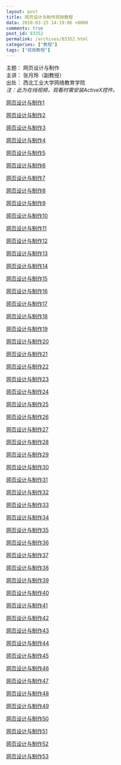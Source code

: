 ```yaml
---
layout: post
title: 网页设计与制作视频教程
data: 2010-03-25 14:19:06 +0000
comments: true
post_id: 83352
permalink: /archives/83352.html
categories: ["教程"]
tags: ["视频教程"]
---
```


主题： 网页设计与制作  
主讲： 张月玲（副教授）  
出处： 西北工业大学网络教育学院  
<em>注：此为在线视频，观看时需安装ActiveX控件。</em>

<a href="http://219.144.186.219/vod/wysjyzz/1/content.htm" target="_blank">网页设计与制作1</a>

<a href="http://219.144.186.219/vod/wysjyzz/2/content.htm" target="_blank">网页设计与制作2</a>

<a href="http://219.144.186.219/vod/wysjyzz/3/content.htm" target="_blank">网页设计与制作3</a>

<a href="http://219.144.186.219/vod/wysjyzz/4/content.htm" target="_blank">网页设计与制作4</a>

<a href="http://219.144.186.219/vod/wysjyzz/5/content.htm" target="_blank">网页设计与制作5</a>

<a href="http://219.144.186.219/vod/wysjyzz/6/content.htm" target="_blank">网页设计与制作6</a>

<a href="http://219.144.186.219/vod/wysjyzz/7/content.htm" target="_blank">网页设计与制作7</a>

<a href="http://219.144.186.219/vod/wysjyzz/8/content.htm" target="_blank">网页设计与制作8</a>

<a href="http://219.144.186.219/vod/wysjyzz/9/content.htm" target="_blank">网页设计与制作9</a>

<a href="http://219.144.186.219/vod/wysjyzz/10/content.htm" target="_blank">网页设计与制作10</a>

<a href="http://219.144.186.219/vod/wysjyzz/11/content.htm" target="_blank">网页设计与制作11</a>

<a href="http://219.144.186.219/vod/wysjyzz/12/content.htm" target="_blank">网页设计与制作12</a>

<a href="http://219.144.186.219/vod/wysjyzz/13/content.htm" target="_blank">网页设计与制作13</a>

<a href="http://219.144.186.219/vod/wysjyzz/14/content.htm" target="_blank">网页设计与制作14</a>

<a href="http://219.144.186.219/vod/wysjyzz/15/content.htm" target="_blank">网页设计与制作15</a>

<a href="http://219.144.186.219/vod/wysjyzz/16/content.htm" target="_blank">网页设计与制作16</a>

<a href="http://219.144.186.219/vod/wysjyzz/17/content.htm" target="_blank">网页设计与制作17</a>

<a href="http://219.144.186.219/vod/wysjyzz/18/content.htm" target="_blank">网页设计与制作18</a>

<a href="http://219.144.186.219/vod/wysjyzz/19/content.htm" target="_blank">网页设计与制作19</a>

<a href="http://219.144.186.219/vod/wysjyzz/20/content.htm" target="_blank">网页设计与制作20</a>

<a href="http://219.144.186.219/vod/wysjyzz/21/content.htm" target="_blank">网页设计与制作21</a>

<a href="http://219.144.186.219/vod/wysjyzz/22/content.htm" target="_blank">网页设计与制作22</a>

<a href="http://219.144.186.219/vod/wysjyzz/23/content.htm" target="_blank">网页设计与制作23</a>

<a href="http://219.144.186.219/vod/wysjyzz/24/content.htm" target="_blank">网页设计与制作24</a>

<a href="http://219.144.186.219/vod/wysjyzz/25/content.htm" target="_blank">网页设计与制作25</a>

<a href="http://219.144.186.219/vod/wysjyzz/26/content.htm" target="_blank">网页设计与制作26</a>

<a href="http://219.144.186.219/vod/wysjyzz/27/content.htm" target="_blank">网页设计与制作27</a>

<a href="http://219.144.186.219/vod/wysjyzz/28/content.htm" target="_blank">网页设计与制作28</a>

<a href="http://219.144.186.219/vod/wysjyzz/29/content.htm" target="_blank">网页设计与制作29</a>

<a href="http://219.144.186.219/vod/wysjyzz/30/content.htm" target="_blank">网页设计与制作30</a>

<a href="http://219.144.186.219/vod/wysjyzz/31/content.htm" target="_blank">网页设计与制作31</a>

<a href="http://219.144.186.219/vod/wysjyzz/32/content.htm" target="_blank">网页设计与制作32</a>

<a href="http://219.144.186.219/vod/wysjyzz/33/content.htm" target="_blank">网页设计与制作33</a>

<a href="http://219.144.186.219/vod/wysjyzz/34/content.htm" target="_blank">网页设计与制作34</a>

<a href="http://219.144.186.219/vod/wysjyzz/35/content.htm" target="_blank">网页设计与制作35</a>

<a href="http://219.144.186.219/vod/wysjyzz/36/content.htm" target="_blank">网页设计与制作36</a>

<a href="http://219.144.186.219/vod/wysjyzz/37/content.htm" target="_blank">网页设计与制作37</a>

<a href="http://219.144.186.219/vod/wysjyzz/38/content.htm" target="_blank">网页设计与制作38</a>

<a href="http://219.144.186.219/vod/wysjyzz/39/content.htm" target="_blank">网页设计与制作39</a>

<a href="http://219.144.186.219/vod/wysjyzz/40/content.htm" target="_blank">网页设计与制作40</a>

<a href="http://219.144.186.219/vod/wysjyzz/41/content.htm" target="_blank">网页设计与制作41</a>

<a href="http://219.144.186.219/vod/wysjyzz/42/content.htm" target="_blank">网页设计与制作42</a>

<a href="http://219.144.186.219/vod/wysjyzz/43/content.htm" target="_blank">网页设计与制作43</a>

<a href="http://219.144.186.219/vod/wysjyzz/44/content.htm" target="_blank">网页设计与制作44</a>

<a href="http://219.144.186.219/vod/wysjyzz/45/content.htm" target="_blank">网页设计与制作45</a>

<a href="http://219.144.186.219/vod/wysjyzz/46/content.htm" target="_blank">网页设计与制作46</a>

<a href="http://219.144.186.219/vod/wysjyzz/47/content.htm" target="_blank">网页设计与制作47</a>

<a href="http://219.144.186.219/vod/wysjyzz/48/content.htm" target="_blank">网页设计与制作48</a>

<a href="http://219.144.186.219/vod/wysjyzz/49/content.htm" target="_blank">网页设计与制作49</a>

<a href="http://219.144.186.219/vod/wysjyzz/50/content.htm" target="_blank">网页设计与制作50</a>

<a href="http://219.144.186.219/vod/wysjyzz/51/content.htm" target="_blank">网页设计与制作51</a>

<a href="http://219.144.186.219/vod/wysjyzz/52/content.htm" target="_blank">网页设计与制作52</a>

<a href="http://219.144.186.219/vod/wysjyzz/53/content.htm" target="_blank">网页设计与制作53</a>
